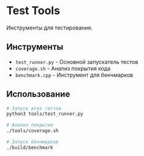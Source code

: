 # Test Tools

Инструменты для тестирования.

## Инструменты

- `test_runner.py` - Основной запускатель тестов
- `coverage.sh` - Анализ покрытия кода
- `benchmark.cpp` - Инструмент для бенчмарков

## Использование

```bash
# Запуск всех тестов
python3 tools/test_runner.py

# Анализ покрытия
./tools/coverage.sh

# Запуск бенчмарков
./build/benchmark
```